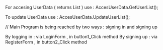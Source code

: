 For accesing UserData ( returns List<Person> ) use :
AccesUserData.GetUserList();

To update UserData use :
AccesUserData.UpdateUserList();

//
Main Program is being reached by two ways : signing in and signing up

By logging in : via LoginForm , in button1_Click method
By signing up : via RegisterForm , in button2_Click method
